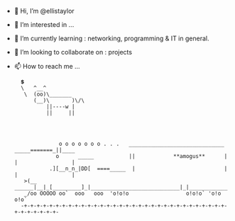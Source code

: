 - 👋 Hi, I’m @ellistaylor
- 👀 I’m interested in ...
- 🌱 I’m currently learning : networking, programming & IT in general.
- 💞️ I’m looking to collaborate on : projects
- 📫 How to reach me ...



        💲
        \   ^__^
         \  (oo)\_______
            (__)\       )\/\
                ||----w |
                ||     ||




                    o o o o o o o . . .   ______________________________ _____=======_||____
                   o      _____           ||            **amogus**      | |                 |
                 .][__n_n_|DD[  ====_____  |                            | |                 |
         >(__       ______|__|_[_________]_|____________________________|_|_________________|
         _/oo OOOOO oo`  ooo   ooo  'o!o!o                  o!o!o` 'o!o         o!o`
        -+-+-+-+-+-+-+-+-+-+-+-+-+-+-+-+-+-+-+-+-+-+-+-+-+-+-+-+-+-+-+-+-+-+-+-+-+-+-+-
